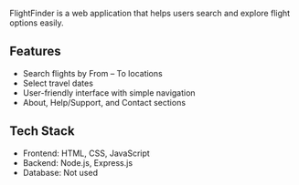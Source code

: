 FlightFinder is a web application that helps users search and explore flight options easily.
 
## Features
-  Search flights by From – To locations  
-  Select travel dates  
-  User-friendly interface with simple navigation  
-  About, Help/Support, and Contact sections  

## Tech Stack
- Frontend: HTML, CSS, JavaScript  
- Backend: Node.js, Express.js
- Database: Not used  

